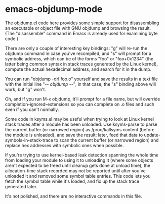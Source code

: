 emacs-objdump-mode
==================

The objdump.el code here provides some simple support for
disassembling an executable or object file with GNU objdump and
browsing the result. (The "disassemble" command in Emacs is already
used for examining byte code.)

There are only a couple of interesting key bindings: "g" will re-run
the objdump command in case you've recompiled, and "s" will prompt for
a symbolic address, which can be of the forms "foo" or "foo+0x1234"
(the latter being common syntax in stack traces generated by the Linux
kernel), compute the actual hexadecimal address, and search for it in
the dump.

You can run "objdump -drl foo.o" yourself and save the results in a
text file with the initial line "-*- objdump -*-"; in that case, the
"s" binding above will work, but "g" won't.

Oh, and if you run M-x objdump, it'll prompt for a file name, but will
override completion-ignored-extensions so you can complete on .o files
and such even if you can't normally.

Some code in ksyms.el may be useful when trying to look at Linux
kernel stack traces after a module has been unloaded. Use ksyms-parse
to parse the current buffer (or narrowed region) as /proc/kallsyms
content (before the module is unloaded), and save the result; later,
feed that data to update-symbols-in-stack-trace to scan the current
buffer (or narrowed region) and replace hex addresses with symbolic
ones when possible.

If you're trying to use kernel-based leak detection spanning the whole
time from loading your module to using it to unloading it (where some
objects aren't expected to be freed until cleanup gets done at unload
time), the allocation-time stack recorded may not be reported until
after you've unloaded it and removed some symbol table entries. This
code lets you fetch the symbol table while it's loaded, and fix up the
stack trace generated later.

It's not polished, and there are no interactive commands in this file.
